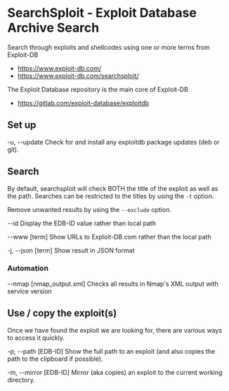 # SearchSploit - Exploit Database Archive Search

Search through exploits and shellcodes using one or more terms from Exploit-DB

- <https://www.exploit-db.com/>
- <https://www.exploit-db.com/searchsploit/>

The Exploit Database repository is the main core of Exploit-DB
- <https://gitlab.com/exploit-database/exploitdb>



## Set up
-u, --update
Check for and install any exploitdb package updates (deb or git).







## Search
By default, searchsploit will check BOTH the title of the exploit as well as the path.
Searches can be restricted to the titles by using the `-t` option.


Remove unwanted results by using the `--exclude` option.

--id
Display the EDB-ID value rather than local path


--www [term]
Show URLs to Exploit-DB.com rather than the local path


-j, --json [term]
Show result in JSON format



### Automation
--nmap [nmap_output.xml]
Checks all results in Nmap's XML output with service version











## Use / copy the exploit(s)
Once we have found the exploit we are looking for, there are various ways to access it quickly.

-p, --path [EDB-ID]
Show the full path to an exploit (and also copies the path to the clipboard if possible).

-m, --mirror [EDB-ID]
Mirror (aka copies) an exploit to the current working directory.

